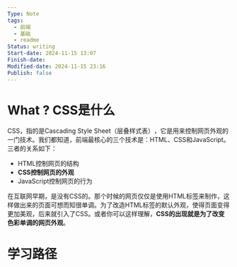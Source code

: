 ```yaml
---
Type: Note
tags:
  - 前端
  - 基础
  - readme
Status: writing
Start-date: 2024-11-15 13:07
Finish-date: 
Modified-date: 2024-11-15 23:16
Publish: false
---
```

# What ?  CSS是什么
CSS，指的是Cascading Style Sheet（层叠样式表）​，它是用来控制网页外观的一门技术。我们都知道，前端最核心的三个技术是：HTML、CSS和JavaScript。三者的关系如下：
- HTML控制网页的结构
- **CSS控制网页的外观**
- JavaScript控制网页的行为

在互联网早期，是没有CSS的。那个时候的网页仅仅是使用HTML标签来制作，这样做出来的页面可想而知很单调。为了改造HTML标签的默认外观，使得页面变得更加美观，后来就引入了CSS。或者你可以这样理解，**CSS的出现就是为了改变色彩单调的网页外观**。


# 学习路径

